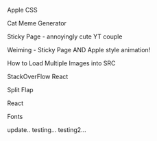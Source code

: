 
Apple CSS
<!-- https://css-tricks.com/lets-make-one-of-those-fancy-scrolling-animations-used-on-apple-product-pages/ -->
<!-- https://www.youtube.com/watch?v=4OcAAj8aqS8 -->

Cat Meme Generator
<!-- https://www.youtube.com/watch?v=-AwG8yF06Po -->

Sticky Page - annoyingly cute YT couple
<!-- https://www.youtube.com/watch?v=htw4iKMYzEc&t=6s -->


Weiming - Sticky Page AND Apple style animation!
<!-- https://github.com/weimingw/weiming-demystify-apple -->


How to Load Multiple Images into SRC
<!-- https://www.youtube.com/watch?v=gEMAZSO85KY&t=481s -->

StackOverFlow React
<!-- https://stackoverflow.com/questions/49579028/adding-an-env-file-to-react-project -->

Split Flap
<!-- https://codepen.io/1055/pen/jjPLJo?editors=0010 -->

React
<!-- https://reactjs.org/docs/dom-elements.html -->

Fonts
<!-- https://enroute.aircanada.com/en/aviation/airport-signs/ -->
<!-- https://fonts.google.com/specimen/Lato?query=Lato -->

update..
testing...
testing2...